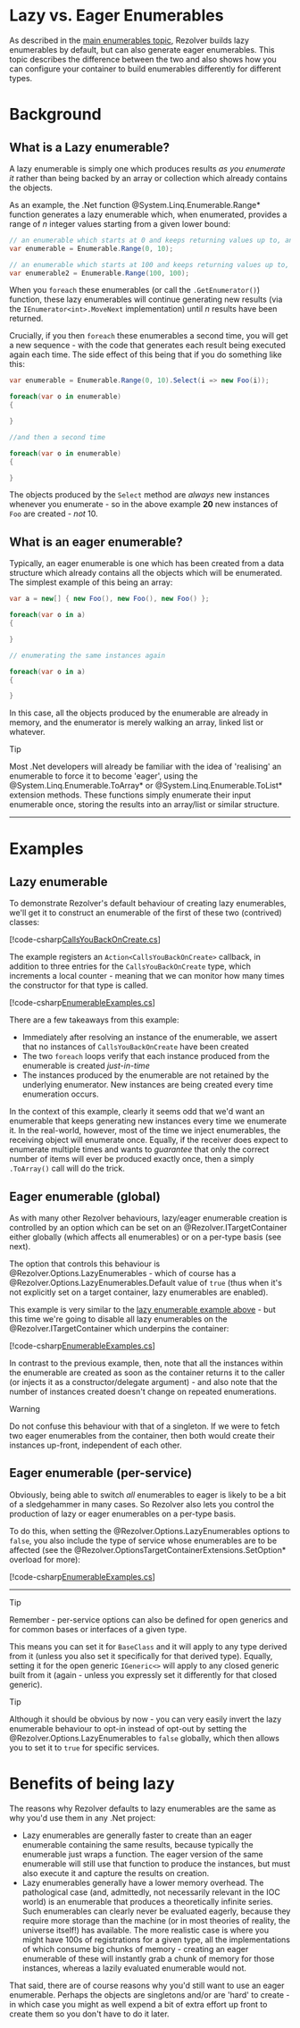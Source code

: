 ﻿# Lazy vs. Eager Enumerables

As described in the [main enumerables topic](../enumerables.md), Rezolver builds lazy enumerables by default, but can also
generate eager enumerables.  This topic describes the difference between the two and also shows how you can configure your
container to build enumerables differently for different types.

# Background

## What is a Lazy enumerable?

A lazy enumerable is simply one which produces results *as you enumerate it* rather than being backed by an array or collection
which already contains the objects.

As an example, the .Net function @System.Linq.Enumerable.Range* function generates a lazy enumerable which, when enumerated,
provides a range of *n* integer values starting from a given lower bound:

```cs
// an enumerable which starts at 0 and keeps returning values up to, and including, 9
var enumerable = Enumerable.Range(0, 10);

// an enumerable which starts at 100 and keeps returning values up to, and including, 199
var enumerable2 = Enumerable.Range(100, 100);
```

When you `foreach` these enumerables (or call the `.GetEnumerator()`) function, these lazy enumerables will
continue generating new results (via the `IEnumerator<int>.MoveNext` implementation) until *n* results have been returned.

Crucially, if you then `foreach` these enumerables a second time, you will get a new sequence - with the code that generates each
result being executed again each time.  The side effect of this being that if you do something like this:

```cs
var enumerable = Enumerable.Range(0, 10).Select(i => new Foo(i));

foreach(var o in enumerable)
{

}

//and then a second time

foreach(var o in enumerable)
{

}
```

The objects produced by the `Select` method are *always* new instances whenever you enumerate - so in the above example
**20** new instances of `Foo` are created - *not* 10.

## What is an eager enumerable?

Typically, an eager enumerable is one which has been created from a data structure which already contains all the objects which
will be enumerated.  The simplest example of this being an array:

```cs
var a = new[] { new Foo(), new Foo(), new Foo() };

foreach(var o in a)
{

}

// enumerating the same instances again

foreach(var o in a)
{

}
```

In this case, all the objects produced by the enumerable are already in memory, and the enumerator is merely walking an array,
linked list or whatever.

> [!TIP]
> Most .Net developers will already be familiar with the idea of 'realising' an enumerable to force it to become 'eager', using the
> @System.Linq.Enumerable.ToArray* or @System.Linq.Enumerable.ToList* extension methods.  These functions simply enumerate their
> input enumerable once, storing the results into an array/list or similar structure.

* * *
# Examples

## Lazy enumerable

To demonstrate Rezolver's default behaviour of creating lazy enumerables, we'll get it to construct an enumerable of the
first of these two (contrived) classes:

[!code-csharp[CallsYouBackOnCreate.cs](../../../../../test/Rezolver.Tests.Examples/Types/CallsYouBackOnCreate.cs#example)]

The example registers an `Action<CallsYouBackOnCreate>` callback, in addition to three entries for the `CallsYouBackOnCreate`
type, which increments a local counter - meaning that we can monitor how many times the constructor for that type is called.

[!code-csharp[EnumerableExamples.cs](../../../../../test/Rezolver.Tests.Examples/EnumerableExamples.cs#example9)]

There are a few takeaways from this example:

- Immediately after resolving an instance of the enumerable, we assert that no instances of `CallsYouBackOnCreate` have been created
- The two `foreach` loops verify that each instance produced from the enumerable is created *just-in-time*
- The instances produced by the enumerable are not retained by the underlying enumerator.  New instances are being created
every time enumeration occurs.

In the context of this example, clearly it seems odd that we'd want an enumerable that keeps generating new instances every
time we enumerate it.  In the real-world, however, most of the time we inject enumerables, the receiving object will 
enumerate once.  Equally, if the receiver does expect to enumerate multiple times and wants to *guarantee* that only the 
correct number of items will ever be produced exactly once, then a simply `.ToArray()` call will do the trick.

## Eager enumerable (global)

As with many other Rezolver behaviours, lazy/eager enumerable creation is controlled by an option which can be set 
on an @Rezolver.ITargetContainer either globally (which affects all enumerables) or on a per-type basis (see next).

The option that controls this behaviour is @Rezolver.Options.LazyEnumerables - which of course has a 
@Rezolver.Options.LazyEnumerables.Default value of `true` (thus when it's not explicitly set on a target container, lazy
enumerables are enabled).

This example is very similar to the [lazy enumerable example above](#lazy-enumerable) - but this time we're going to 
disable all lazy enumerables on the @Rezolver.ITargetContainer which underpins the container:

[!code-csharp[EnumerableExamples.cs](../../../../../test/Rezolver.Tests.Examples/EnumerableExamples.cs#example10)]

In contrast to the previous example, then, note that all the instances within the enumerable are created as soon as
the container returns it to the caller (or injects it as a constructor/delegate argument) - and also note that the 
number of instances created doesn't change on repeated enumerations.

> [!WARNING]
> Do not confuse this behaviour with that of a singleton.  If we were to fetch two eager enumerables from the container,
> then both would create their instances up-front, independent of each other.

## Eager enumerable (per-service)

Obviously, being able to switch *all* enumerables to eager is likely to be a bit of a sledgehammer in many cases.  So
Rezolver also lets you control the production of lazy or eager enumerables on a per-type basis.

To do this, when setting the @Rezolver.Options.LazyEnumerables options to `false`, you also include the type of service
whose enumerables are to be affected (see the @Rezolver.OptionsTargetContainerExtensions.SetOption* overload for more):

[!code-csharp[EnumerableExamples.cs](../../../../../test/Rezolver.Tests.Examples/EnumerableExamples.cs#example11)]

* * *

> [!TIP]
> Remember - per-service options can also be defined for open generics and for common bases or interfaces of a given
> type.
> 
> This means you can set it for `BaseClass` and it will apply to any type derived from it (unless you also set it 
> specifically for that derived type).  Equally, setting it for the open generic `IGeneric<>` will apply to any 
> closed generic built from it (again - unless you expressly set it differently for that closed generic).

> [!TIP]
> Although it should be obvious by now - you can very easily invert the lazy enumerable behaviour to opt-in instead of
> opt-out by setting the @Rezolver.Options.LazyEnumerables to `false` globally, which then allows you to set it to
> `true` for specific services.

# Benefits of being lazy

The reasons why Rezolver defaults to lazy enumerables are the same as why you'd use them in any .Net project: 

- Lazy enumerables are generally faster to create than an eager enumerable containing the same results, because
typically the enumerable just wraps a function.  The eager version of the same enumerable will still use that function 
to produce the instances, but must also execute it and capture the results on creation.
- Lazy enumerables generally have a lower memory overhead.  The pathological case (and, admittedly, not necessarily 
relevant in the IOC world) is an enumerable that produces a theoretically infinite series.  Such enumerables can
clearly never be evaluated eagerly, because they require more storage than the machine (or in most theories of reality,
the universe itself!) has available.  The more realistic case is where you might have 100s of registrations for a given 
type, all the implementations of which consume big chunks of memory - creating an eager enumerable of these will 
instantly grab a chunk of memory for those instances, whereas a lazily evaluated enumerable would not.

That said, there are of course reasons why you'd still want to use an eager enumerable.  Perhaps the objects are singletons
and/or are 'hard' to create - in which case you might as well expend a bit of extra effort up front to create them so
you don't have to do it later.